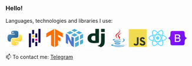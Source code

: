 ### Hello! 

Languages, technologies and libraries I use:

<img src="https://raw.githubusercontent.com/devicons/devicon/master/icons/python/python-original.svg" alt="python" width="50" height="50"/> <img src="https://raw.githubusercontent.com/devicons/devicon/master/icons/pandas/pandas-original.svg" alt="pandas" width="50" height="50"/> <img src="https://raw.githubusercontent.com/devicons/devicon/master/icons/tensorflow/tensorflow-original.svg" alt="tensorflow" width="50" height="50"/> <img src="https://raw.githubusercontent.com/devicons/devicon/master/icons/numpy/numpy-original.svg" alt="numpy" width="50" height="50"/> <img src="https://raw.githubusercontent.com/devicons/devicon/master/icons/django/django-plain.svg" alt="django" width="60" height="50"/> <img src="https://raw.githubusercontent.com/devicons/devicon/master/icons/java/java-original.svg" alt="java" width="50" height="50"/> <img src="https://raw.githubusercontent.com/devicons/devicon/master/icons/javascript/javascript-original.svg" alt="javascript" width="50" height="50"/> <img src="https://raw.githubusercontent.com/devicons/devicon/master/icons/react/react-original.svg" alt="react" width="50" height="50"/> <img src="https://raw.githubusercontent.com/devicons/devicon/master/icons/bootstrap/bootstrap-original.svg" alt="bootstrap" width="50" height="50"/> 

📫 To contact me: <a href="https://t.me/coderistan" target="blank_">Telegram</a>
